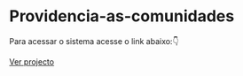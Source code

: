 # Providencia-as-comunidades 

Para acessar o sistema acesse o link abaixo:👇

<a href="https://marcosfredericocalitas.github.io/providencia-comunidades/html/admin/profile.html">Ver projecto</a>
